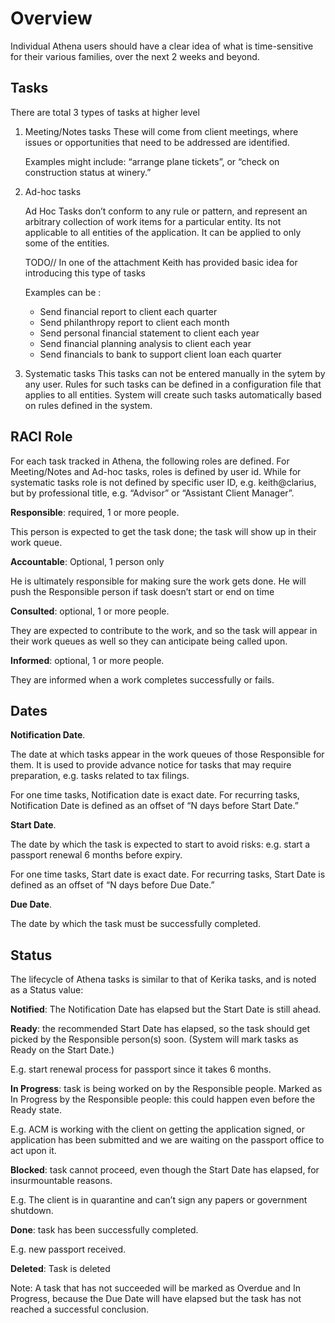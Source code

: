 # Overview

Individual Athena users should have a clear idea of what is time-sensitive for their various families, over the next 2 weeks and beyond.



## Tasks

There are total 3 types of tasks at higher level

1. Meeting/Notes tasks
   These will come from client meetings, where issues or opportunities that need to be addressed are identified.

   Examples might include: “arrange plane tickets”, or “check on construction status at winery.”

2. Ad-hoc tasks

   Ad Hoc Tasks don’t conform to any rule or pattern, and represent an arbitrary collection of work items for a particular entity.  Its not applicable to all entities of the application. It can be applied to only some of the entities. 

   TODO// In one of the attachment Keith has provided basic idea for introducing this type of tasks

   Examples can be :

   - Send financial report to client each quarter
   - Send philanthropy report to client each month
   - Send personal financial statement to client each year
   - Send financial planning analysis to client each year
   - Send financials to bank to support client loan each quarter

3. Systematic tasks
   This tasks can not be entered manually in the sytem by any user. Rules for such tasks can be defined in a configuration file that applies to all entities. System will create such tasks automatically based on rules defined in the system.



## RACI Role

For each task tracked in Athena, the following roles are defined. For Meeting/Notes and Ad-hoc tasks, roles is defined by user id. While for systematic tasks role is not defined by specific user ID, e.g. keith@clarius, but by professional title, e.g. “Advisor” or “Assistant Client Manager”.

**Responsible**: required, 1 or more people.

This person is expected to get the task done; the task will show up in their work queue.

**Accountable**: Optional, 1 person only

He is ultimately responsible for making sure the work gets done. He will push the Responsible person if task doesn’t start or end on time

**Consulted**: optional, 1 or more people.

They are expected to contribute to the work, and so the task will appear in their work queues as well so they can anticipate being called upon. 

**Informed**: optional, 1 or more people.

They are informed when a work completes successfully or fails.

## Dates

**Notification Date**.

The date at which tasks appear in the work queues of those Responsible for them. It is used to provide advance notice for tasks that may require preparation, e.g. tasks related to tax filings.

For one time tasks, Notification date is exact date. For recurring tasks, Notification Date is defined as an offset of “N days before Start Date.”

**Start Date**.

The date by which the task is expected to start to avoid risks: e.g. start a passport renewal 6 months before expiry.

For one time tasks, Start date is exact date. For recurring tasks, Start Date is defined as an offset of “N days before Due Date.”

**Due Date**.

The date by which the task must be successfully completed. 

## Status

The lifecycle of Athena tasks is similar to that of Kerika tasks, and is noted as a Status value:

**Notified**: The Notification Date has elapsed but the Start Date is still ahead.

**Ready**: the recommended Start Date has elapsed, so the task should get picked by the Responsible person(s) soon. (System will mark tasks as Ready on the Start Date.)

E.g. start renewal process for passport since it takes 6 months.

**In Progress**: task is being worked on by the Responsible people. Marked as In Progress by the Responsible people: this could happen even before the Ready state.

E.g. ACM is working with the client on getting the application signed, or application has been submitted and we are waiting on the passport office to act upon it.

**Blocked**: task cannot proceed, even though the Start Date has elapsed, for insurmountable reasons.

E.g. The client is in quarantine and can’t sign any papers or government shutdown.

**Done**: task has been successfully completed.

E.g. new passport received.

**Deleted**: Task is deleted 

Note: A task that has not succeeded will be marked as Overdue and In Progress, because the Due Date will have elapsed but the task has not reached a successful conclusion.